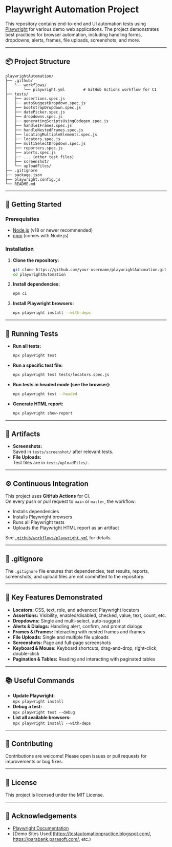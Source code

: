 # Playwright Automation Project

This repository contains end-to-end and UI automation tests using [Playwright](https://playwright.dev/) for various demo web applications. The project demonstrates best practices for browser automation, including handling forms, dropdowns, alerts, frames, file uploads, screenshots, and more.

---

## 📦 Project Structure

```
playwrightAutomation/
├── .github/
│   └── workflows/
│       └── playwright.yml        # GitHub Actions workflow for CI
├── tests/
│   ├── assertions.spec.js
│   ├── autoSuggestDropdown.spec.js
│   ├── bootstrapDropdown.spec.js
│   ├── datePicker.spec.js
│   ├── dropdowns.spec.js
│   ├── generatingScriptsUsingCodegen.spec.js
│   ├── handleIFrames.spec.js
│   ├── handleNestedFrames.spec.js
│   ├── locatingMultipleElements.spec.js
│   ├── locators.spec.js
│   ├── multiSelectDropdown.spec.js
│   ├── reporters.spec.js
│   ├── alerts.spec.js
│   ├── ... (other test files)
│   ├── screenshot/
│   └── uploadFiles/
├── .gitignore
├── package.json
├── playwright.config.js
└── README.md
```

---

## 🚀 Getting Started

### Prerequisites

- [Node.js](https://nodejs.org/) (v18 or newer recommended)
- [npm](https://www.npmjs.com/) (comes with Node.js)

### Installation

1. **Clone the repository:**
   ```bash
   git clone https://github.com/your-username/playwrightAutomation.git
   cd playwrightAutomation
   ```

2. **Install dependencies:**
   ```bash
   npm ci
   ```

3. **Install Playwright browsers:**
   ```bash
   npx playwright install --with-deps
   ```

---

## 🧪 Running Tests

- **Run all tests:**
  ```bash
  npx playwright test
  ```

- **Run a specific test file:**
  ```bash
  npx playwright test tests/locators.spec.js
  ```

- **Run tests in headed mode (see the browser):**
  ```bash
  npx playwright test --headed
  ```

- **Generate HTML report:**
  ```bash
  npx playwright show-report
  ```

---

## 📸 Artifacts

- **Screenshots:**  
  Saved in `tests/screenshot/` after relevant tests.
- **File Uploads:**  
  Test files are in `tests/uploadFiles/`.

---

## ⚙️ Continuous Integration

This project uses **GitHub Actions** for CI.  
On every push or pull request to `main` or `master`, the workflow:

- Installs dependencies
- Installs Playwright browsers
- Runs all Playwright tests
- Uploads the Playwright HTML report as an artifact

See [`.github/workflows/playwright.yml`](.github/workflows/playwright.yml) for details.

---

## 📝 .gitignore

The `.gitignore` file ensures that dependencies, test results, reports, screenshots, and upload files are not committed to the repository.

---

## 🧩 Key Features Demonstrated

- **Locators:** CSS, text, role, and advanced Playwright locators
- **Assertions:** Visibility, enabled/disabled, checked, value, text, count, etc.
- **Dropdowns:** Single and multi-select, auto-suggest
- **Alerts & Dialogs:** Handling alert, confirm, and prompt dialogs
- **Frames & iFrames:** Interacting with nested frames and iframes
- **File Uploads:** Single and multiple file uploads
- **Screenshots:** Page and full-page screenshots
- **Keyboard & Mouse:** Keyboard shortcuts, drag-and-drop, right-click, double-click
- **Pagination & Tables:** Reading and interacting with paginated tables

---

## 📚 Useful Commands

- **Update Playwright:**  
  `npx playwright install`
- **Debug a test:**  
  `npx playwright test --debug`
- **List all available browsers:**  
  `npx playwright install --with-deps`

---

## 🤝 Contributing

Contributions are welcome! Please open issues or pull requests for improvements or bug fixes.

---

## 📄 License

This project is licensed under the MIT License.

---

## 🙏 Acknowledgements

- [Playwright Documentation](https://playwright.dev/)
- [Demo Sites Used](https://testautomationpractice.blogspot.com/, https://parabank.parasoft.com/, etc.)
